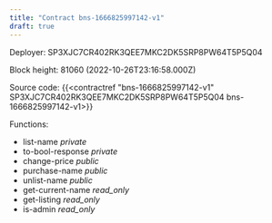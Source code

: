 ```yaml
---
title: "Contract bns-1666825997142-v1"
draft: true
---
```

Deployer: SP3XJC7CR402RK3QEE7MKC2DK5SRP8PW64T5P5Q04


 



Block height: 81060 (2022-10-26T23:16:58.000Z)

Source code: {{<contractref "bns-1666825997142-v1" SP3XJC7CR402RK3QEE7MKC2DK5SRP8PW64T5P5Q04 bns-1666825997142-v1>}}

Functions:

* list-name _private_
* to-bool-response _private_
* change-price _public_
* purchase-name _public_
* unlist-name _public_
* get-current-name _read_only_
* get-listing _read_only_
* is-admin _read_only_
